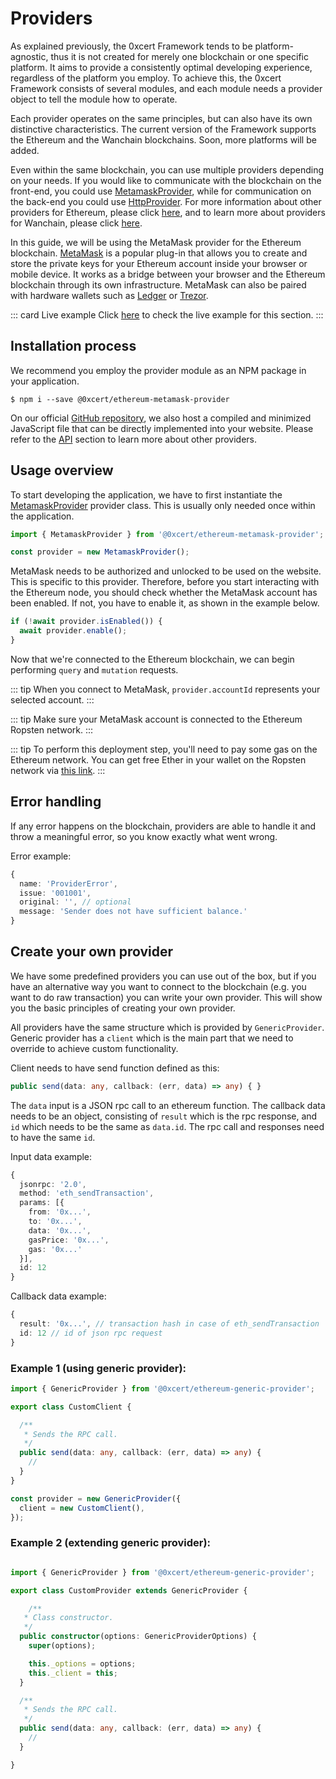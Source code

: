 # Providers

As explained previously, the 0xcert Framework tends to be platform-agnostic, thus it is not created for merely one blockchain or one specific platform. It aims to provide a consistently optimal developing experience, regardless of the platform you employ. To achieve this, the 0xcert Framework consists of several modules, and each module needs a provider object to tell the module how to operate. 

Each provider operates on the same principles, but can also have its own distinctive characteristics. The current version of the Framework supports the Ethereum and the Wanchain blockchains. Soon, more platforms will be added.

Even within the same blockchain, you can use multiple providers depending on your needs. If you would like to communicate with the blockchain on the front-end, you could use [MetamaskProvider](/api/ethereum.html#metamask-provider), while for communication on the back-end you could use [HttpProvider](/api/ethereum.html#http-provider). For more information about other providers for Ethereum, please click [here](/api/ethereum.html#api-ethereum), and to learn more about providers for Wanchain, please click [here](/api/wanchain.html#api-wanchain).

In this guide, we will be using the MetaMask provider for the Ethereum blockchain. [MetaMask](https://metamask.io/) is a popular plug-in that allows you to create and store the private keys for your Ethereum account inside your browser or mobile device. It works as a bridge between your browser and the Ethereum blockchain through its own infrastructure. MetaMask can also be paired with hardware wallets such as [Ledger](https://www.ledger.com/) or [Trezor](https://trezor.io/).

::: card Live example
Click [here](https://codesandbox.io/s/github/0xcert/example-using-providers?module=%2FREADME.md) to check the live example for this section.
:::

## Installation process

We recommend you employ the provider module as an NPM package in your application.

```ell
$ npm i --save @0xcert/ethereum-metamask-provider
```

On our official [GitHub repository](https://github.com/0xcert/framework), we also host a compiled and minimized JavaScript file that can be directly implemented into your website. Please refer to the [API](/framework/v2/api/ethereum-connectors.html) section to learn more about other providers.

## Usage overview

To start developing the application, we have to first instantiate the [MetamaskProvider](/framework/v2/api/ethereum-connectors.html#metamask-provider) provider class. This is usually only needed once within the application.

```ts
import { MetamaskProvider } from '@0xcert/ethereum-metamask-provider';

const provider = new MetamaskProvider();
```

MetaMask needs to be authorized and unlocked to be used on the website. This is specific to this provider. Therefore, before you start interacting with the Ethereum node, you should check whether the MetaMask account has been enabled. If not, you have to enable it, as shown in the example below.

```ts
if (!await provider.isEnabled()) {
  await provider.enable();
}
```

Now that we're connected to the Ethereum blockchain, we can begin performing `query` and `mutation` requests.

::: tip
When you connect to MetaMask, `provider.accountId` represents your selected account.
:::

::: tip
Make sure your MetaMask account is connected to the Ethereum Ropsten network.
:::

::: tip
To perform this deployment step, you'll need to pay some gas on the Ethereum network. You can get free Ether in your wallet on the Ropsten network via [this link](https://faucet.ropsten.be/).
:::

## Error handling

If any error happens on the blockchain, providers are able to handle it and throw a meaningful error, so you know exactly what went wrong.

Error example: 

```ts
{
  name: 'ProviderError',
  issue: '001001',
  original: '', // optional
  message: 'Sender does not have sufficient balance.'
}
```

## Create your own provider

We have some predefined providers you can use out of the box, but if you have an alternative way you want to connect to the blockchain (e.g. you want to do raw transaction) you can write your own provider. This will show you the basic principles of creating your own provider.

All providers have the same structure which is provided by `GenericProvider`. Generic provider has a `client` which is the main part that we need to override to achieve custom functionality.

Client needs to have send function defined as this: 

```ts
public send(data: any, callback: (err, data) => any) { }
```

The `data` input is a JSON rpc call to an ethereum function. The callback data needs to be an object, consisting of `result` which is the rpc response, and `id` which needs to be the same as `data.id`. The rpc call and responses need to have the same `id`.

Input data example: 
```ts
{
  jsonrpc: '2.0',
  method: 'eth_sendTransaction',
  params: [{
    from: '0x...',
    to: '0x...',
    data: '0x...',
    gasPrice: '0x...',
    gas: '0x...'
  }],
  id: 12
}
```

Callback data example:
```ts
{
  result: '0x...', // transaction hash in case of eth_sendTransaction
  id: 12 // id of json rpc request
}
```


### Example 1 (using generic provider): 

```ts
import { GenericProvider } from '@0xcert/ethereum-generic-provider';

export class CustomClient {

  /**
   * Sends the RPC call.
   */
  public send(data: any, callback: (err, data) => any) {
    // 
  }
}

const provider = new GenericProvider({
  client = new CustomClient(),
});

```

### Example 2 (extending generic provider): 

```ts

import { GenericProvider } from '@0xcert/ethereum-generic-provider';

export class CustomProvider extends GenericProvider {

    /**
   * Class constructor.
   */
  public constructor(options: GenericProviderOptions) {
    super(options);

    this._options = options;
    this._client = this;
  }

  /**
   * Sends the RPC call.
   */
  public send(data: any, callback: (err, data) => any) {
    // 
  }

}

```